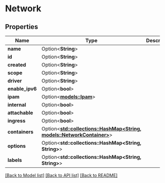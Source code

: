 # Network

## Properties

Name | Type | Description | Notes
------------ | ------------- | ------------- | -------------
**name** | Option<**String**> |  | [optional]
**id** | Option<**String**> |  | [optional]
**created** | Option<**String**> |  | [optional]
**scope** | Option<**String**> |  | [optional]
**driver** | Option<**String**> |  | [optional]
**enable_ipv6** | Option<**bool**> |  | [optional]
**ipam** | Option<[**models::Ipam**](IPAM.md)> |  | [optional]
**internal** | Option<**bool**> |  | [optional]
**attachable** | Option<**bool**> |  | [optional]
**ingress** | Option<**bool**> |  | [optional]
**containers** | Option<[**std::collections::HashMap<String, models::NetworkContainer>**](NetworkContainer.md)> |  | [optional]
**options** | Option<**std::collections::HashMap<String, String>**> |  | [optional]
**labels** | Option<**std::collections::HashMap<String, String>**> |  | [optional]

[[Back to Model list]](../README.md#documentation-for-models) [[Back to API list]](../README.md#documentation-for-api-endpoints) [[Back to README]](../README.md)


